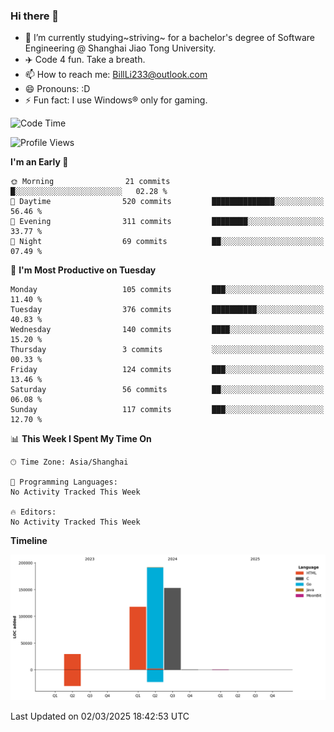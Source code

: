 ### Hi there 👋
- 🌱 I’m currently studying~striving~ for a bachelor's degree of Software Engineering @ Shanghai Jiao Tong University.
- ✈️ Code 4 fun. Take a breath.
- 📫 How to reach me: BillLi233@outlook.com
- 😄 Pronouns: :D
- ⚡ Fun fact: I use Windows® only for gaming.

<!--START_SECTION:waka-->
![Code Time](http://img.shields.io/badge/Code%20Time-427%20hrs%2052%20mins-blue)

![Profile Views](http://img.shields.io/badge/Profile%20Views-1-blue)

**I'm an Early 🐤** 

```text
🌞 Morning                21 commits          █░░░░░░░░░░░░░░░░░░░░░░░░   02.28 % 
🌆 Daytime                520 commits         ██████████████░░░░░░░░░░░   56.46 % 
🌃 Evening                311 commits         ████████░░░░░░░░░░░░░░░░░   33.77 % 
🌙 Night                  69 commits          ██░░░░░░░░░░░░░░░░░░░░░░░   07.49 % 
```
📅 **I'm Most Productive on Tuesday** 

```text
Monday                   105 commits         ███░░░░░░░░░░░░░░░░░░░░░░   11.40 % 
Tuesday                  376 commits         ██████████░░░░░░░░░░░░░░░   40.83 % 
Wednesday                140 commits         ████░░░░░░░░░░░░░░░░░░░░░   15.20 % 
Thursday                 3 commits           ░░░░░░░░░░░░░░░░░░░░░░░░░   00.33 % 
Friday                   124 commits         ███░░░░░░░░░░░░░░░░░░░░░░   13.46 % 
Saturday                 56 commits          ██░░░░░░░░░░░░░░░░░░░░░░░   06.08 % 
Sunday                   117 commits         ███░░░░░░░░░░░░░░░░░░░░░░   12.70 % 
```


📊 **This Week I Spent My Time On** 

```text
🕑︎ Time Zone: Asia/Shanghai

💬 Programming Languages: 
No Activity Tracked This Week

🔥 Editors: 
No Activity Tracked This Week
```

**Timeline**

![Lines of Code chart](https://raw.githubusercontent.com/GMH233/GMH233/main/assets/bar_graph.png)


 Last Updated on 02/03/2025 18:42:53 UTC
<!--END_SECTION:waka-->

<!--
**GMH233/GMH233** is a ✨ _special_ ✨ repository because its `README.md` (this file) appears on your GitHub profile.

Here are some ideas to get you started:

- 🔭 I’m currently working on ...
- 🌱 I’m currently learning ...
- 👯 I’m looking to collaborate on ...
- 🤔 I’m looking for help with ...
- 💬 Ask me about ...
- 📫 How to reach me: ...
- 😄 Pronouns: ...
- ⚡ Fun fact: ...
-->
